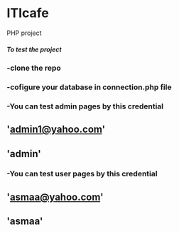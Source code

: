 # ITIcafe
PHP project

##### To test the project
### -clone the repo
### -cofigure your database in connection.php file
### -You can test admin pages by this credential
  ## 'admin1@yahoo.com'
  ## 'admin'
### -You can test user pages by this credential
  ## 'asmaa@yahoo.com'
  ## 'asmaa'
